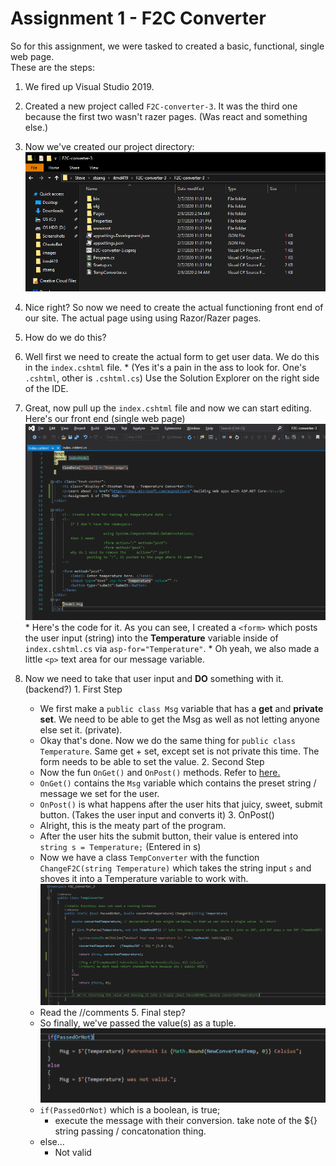 # Assignment 1 - F2C  Converter
So for this assignment, we were tasked to created a basic, functional, single web page.  
These are the steps:  

1. We fired up Visual Studio 2019.

2. Created a new project called ``F2C-converter-3``. It was the third one because the first two wasn't razer pages. (Was react and something else.)  

3. Now we've created our project directory:
    ![alt text](https://github.com/stsang123412/stsang-itmd419/blob/master/Assignment%20Notes/Assignment1-F2C/images/1-project-directory.png "1-project-directory.png")

4. Nice right? So now we need to create the actual functioning front end of our site. The actual page using using Razor/Razer pages.
  1. How do we do this?
  2. Well first we need to create the actual form to get user data. We do this in the ``index.cshtml`` file. 
    * (Yes it's a pain in the ass to look for. One's ``.cshtml``, other is ``.cshtml.cs``) Use the Solution Explorer on the right side of the IDE.
  3. Great, now pull up the ``index.cshtml`` file and now we can start editing. Here's our front end (single web page)
    ![alt text](https://github.com/stsang123412/stsang-itmd419/blob/master/Assignment%20Notes/Assignment1-F2C/images/2-index.cshtml.png "2-index.cshtml")
    * Here's the code for it. As you can see, I created a ``<form>`` which posts the user input (string) into the **Temperature** variable 
    inside of ``index.cshtml.cs`` via ``asp-for="Temperature"``.
    * Oh yeah, we also made a little ``<p>`` text area for our message variable.
  4. Now we need to take that user input and **DO** something with it. (backend?)
    1. First Step
        * We first make a ``public class Msg`` variable that has a **get** and **private set**. We need to be able to get the Msg as well as not letting anyone else set it. (private).
        * Okay that's done. Now we do the same thing for ``public class Temperature``. Same get + set, except set is not private this time. The form needs to be able to set the value.
    2. Second Step
        * Now the fun ``OnGet()`` and ``OnPost()`` methods. Refer to [here.](https://www.mikesdotnetting.com/article/308/razor-pages-understanding-handler-methods)
        * ``OnGet()`` contains the ``Msg`` variable which contains the preset string / message we set for the user.
        * ``OnPost()`` is what happens after the user hits that juicy, sweet, submit button. (Takes the user input and converts it)
    3. OnPost()
      * Alright, this is the meaty part of the program. 
      * After the user hits the submit button, their value is entered into ``string s = Temperature;`` (Entered in s)
      * Now we have a class ``TempConverter`` with the function ``ChangeF2C(string Temperature)`` which takes the string input ``s`` and shoves it into a Temperature variable to work with.
        ![alt text](https://github.com/stsang123412/stsang-itmd419/blob/master/Assignment%20Notes/Assignment1-F2C/images/3-temperatureConverter-class.png "3-temperatureConverter-class")
      * Read the //comments
    5. Final step?
      * So finally, we've passed the value(s) as a tuple.
        ![alt text](https://github.com/stsang123412/stsang-itmd419/blob/master/Assignment%20Notes/Assignment1-F2C/images/4-final-process.png "4-final-process")
      * ``if(PassedOrNot)`` which is a boolean, is true; 
        * execute the message with their conversion. take note of the ${} string passing / concatonation thing. 
      * else...
        * Not valid
      


